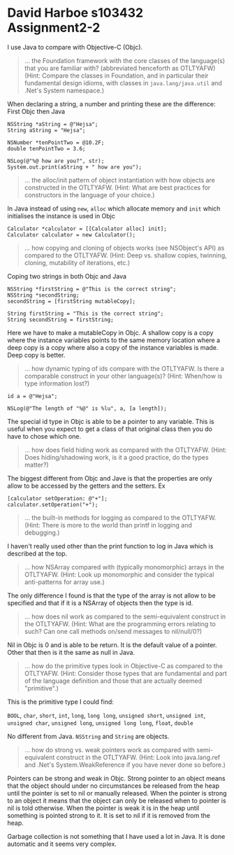 # David Harboe s103432 Assignment2-2  

I use Java to compare with Objective-C (Objc). 

>... the Foundation framework with the core classes of the
   language(s) that you are familiar with? (abbreviated henceforth as
   OTLTYAFW) (Hint: Compare the classes in Foundation, and in
   particular their fundamental design idioms, with classes in
   `java.lang/java.util` and .Net's System namespace.)
   
When declaring a string, a number and printing these are the difference: First Objc then Java

	NSString *aString = @"Hejsa";
	String aString = "Hejsa";

	NSNumber *tenPointTwo = @10.2F;
	double tenPointTwo = 3.6;

	NSLog(@"%@ how are you?", str);
	System.out.print(aString + " how are you");

>... the alloc/init pattern of object instantiation with how objects
   are constructed in the OTLTYAFW.  (Hint: What are best practices
   for constructors in the language of your choice.)

In Java instead of using `new`, `alloc` which allocate memory and `init` which initialises the instance is used in Objc 

	Calculator *calculator = [[Calculator alloc] init];
	Calculator calculator = new Calculator();

>... how copying and cloning of objects works (see NSObject's API)
   as compared to the OTLTYAFW.  (Hint: Deep vs. shallow copies,
   twinning, cloning, mutability of iterations, etc.)
   
Coping two strings in both Objc and Java
   
	NSString *firstString = @"This is the correct string";
	NSString *secondString;
	secondString = [firstString mutableCopy];

	String firstString = "This is the correct string";
	String secondString = firstString;

Here we have to make a mutableCopy in Objc. A shallow copy is a copy where the instance variables points to the same memory location where a deep copy is a copy where also a copy of the instance variables is made. Deep copy is better.

>... how dynamic typing of ids compare with the OTLTYAFW.  Is there
   a comparable construct in your other language(s)?  (Hint: When/how
   is type information lost?)
   
	id a = @"Hejsa";

	NSLog(@"The length of "%@" is %lu", a, [a length]);

The special id type in Objc is able to be a pointer to any variable. This is useful when you expect to get a class of that original class then you do have to chose which one.

>... how does field hiding work as compared with the OTLTYAFW.
   (Hint: Does hiding/shadowing work, is it a good practice, do the
   types matter?)

The biggest different from Objc and Jave is that the properties are only allow to be accessed by the getters and the setters. Ex
   
	[calculator setOperation: @"+"];
	calculator.setOperation("+");

>... the built-in methods for logging as compared to the OTLTYAFW.
   (Hint: There is more to the world than printf in logging and
   debugging.)
   
I haven't really used other than the print function to log in Java which is described at the top.

>... how NSArray compared with (typically monomorphic) arrays in the
   OTLTYAFW.  (Hint: Look up monomorphic and consider the typical
   anti-patterns for array use.)
   
The only difference I found is that the type of the array is not allow to be specified and that if it is a NSArray of objects then the type is id.

>... how does nil work as compared to the semi-equivalent construct
   in the OTLTYAFW.  (Hint: What are the programming errors relating
   to such?  Can one call methods on/send messages to nil/null/0?)

Nil in Objc is 0 and is able to be return. It is the default value of a pointer. Other that then is it the same as null in Java.

>... how do the primitive types look in Objective-C as compared to
   the OTLTYAFW.  (Hint: Consider those types that are fundamental and
   part of the language definition and those that are actually deemed
   "primitive".)

This is the primitive type I could find:

`BOOL`, `char`, `short`, `int`, `long`, `long long`, `unsigned short`, `unsigned int`, `unsigned char`, `unsigned long`, `unsigned long long`, `float`, `double`

No different from Java. `NSString` and `String` are objects.

>... how do strong vs. weak pointers work as compared with
   semi-equivalent construct in the OTLTYAFW.  (Hint: Look into
   java.lang.ref and .Net's System.WeakReference if you have never
   done so before.)

Pointers can be strong and weak in Objc. Strong pointer to an object means that the object should under no circumstances be released from the heap until the pointer is set to nil or manually released. When the pointer is strong to an object it means that the object can only be released when to pointer is nil is told otherwise. When the pointer is weak it is in the heap until something is pointed strong to it. It is set to nil if it is removed from the heap.

Garbage collection is not something that I have used a lot in Java. It is done automatic and it seems very complex.